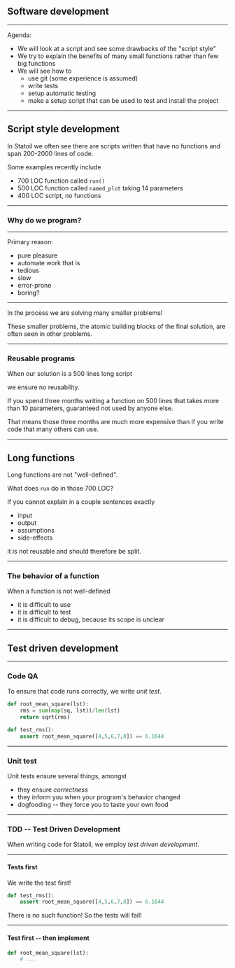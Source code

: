 ## Software development

---

Agenda:
* We will look at a script and see some drawbacks of the "script style"
* We try to explain the benefits of many small functions rather than few big functions
* We will see how to
  * use git (some experience is assumed)
  * write tests
  * setup automatic testing
  * make a setup script that can be used to test and install the project


---


## Script style development

In Statoil we often see there are scripts written that have no functions and
span 200-2000 lines of code.

Some examples recently include
* 700 LOC function called `run()`
* 500 LOC function called `named_plot` taking 14 parameters
* 400 LOC script, no functions


---


### Why do we program?


---


Primary reason:
*  pure pleasure
*  automate work that is
  * tedious
  * slow
  * error-prone
  * boring?


---


In the process we are solving many smaller problems!

These smaller problems, the atomic building blocks of the final solution, are
often seen in other problems.


---


### Reusable programs

When our solution is a 500 lines long script

we ensure no reusability.


If you spend three months writing a function on 500 lines that takes more than
10 parameters, guaranteed not used by anyone else.

That means those three months are much more expensive than if you write code
that many others can use.


---

## Long functions

Long functions are not "well-defined".

What does `run` do in those 700 LOC?

If you cannot explain in a couple sentences exactly

* input
* output
* assumptions
* side-effects

it is not reusable and should therefore be split.


---

### The behavior of a function

When a function is not well-defined
* it is difficult to use
* it is difficult to test
* it is difficult to debug, because its scope is unclear


---

## Test driven development


---

### Code QA

To ensure that code runs correctly, we write _unit test_.

```python
def root_mean_square(lst):
    rms = sum(map(sq, lst))/len(lst)
    return sqrt(rms)

def test_rms():
    assert root_mean_square([4,5,6,7,8]) == 6.1644
```


---

### Unit test

Unit tests ensure several things, amongst
* they ensure _correctness_
* they inform you when your program's behavior changed
* dogfooding -- they force you to taste your own food



---

### TDD -- Test Driven Development

When writing code for Statoil, we employ _test driven development_.

---

#### Tests first

We write the test first!

```python
def test_rms():
    assert root_mean_square([4,5,6,7,8]) == 6.1644
```

There is no such function!  So the tests will fail!


---

#### Test first -- then implement


```python
def root_mean_square(lst):
    # ...
```
